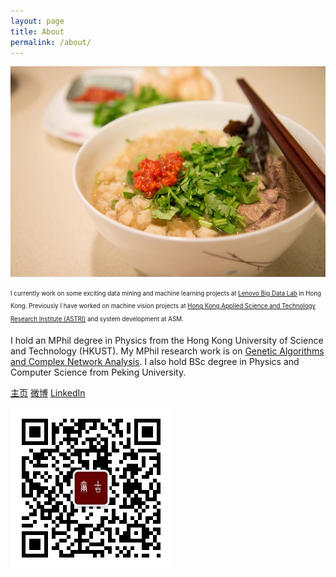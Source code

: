 ```yaml
---
layout: page
title: About
permalink: /about/
---
```



![](/images/yangroupaomo.jpg)


<sub><sup>
I currently work on some exciting data mining and machine learning projects at [Lenovo Big Data Lab](http://www.onebit.hk/) in Hong Kong. Previously I have worked on machine vision projects at [Hong Kong Applied Science and Technology Research Institute (ASTRI)](https://www.astri.org/) and system development at ASM.

I hold an MPhil degree in Physics from the Hong Kong University of Science and Technology (HKUST). My MPhil research work is on [Genetic Algorithms and Complex Network Analysis](http://repository.ust.hk/ir/Record/1783.1-7674). I also hold BSc degree in Physics and Computer Science from Peking University.
</sup></sub>

[主页](http://www.crownpku.com)    [微博](http://www.weibo.com/wongan)    [LinkedIn](https://www.linkedin.com/in/crownguanwang/)


![微信公众号](/images/dashang/gongzhonghao.jpg)
